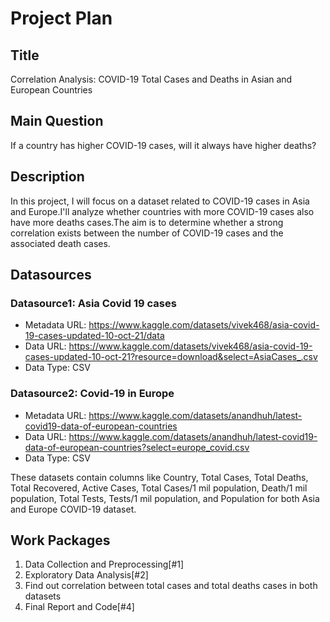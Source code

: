# Project Plan

## Title

Correlation Analysis: COVID-19 Total Cases and Deaths in Asian and European Countries
## Main Question

If a country has higher COVID-19 cases, will it always have higher deaths?

## Description

In this project, I will focus on a dataset related to COVID-19 cases in Asia and Europe.I'll analyze whether countries with more COVID-19 cases also have more deaths cases.The aim is to determine whether a strong correlation exists between the number of COVID-19 cases and the associated death cases.

## Datasources
### Datasource1: Asia Covid 19 cases
* Metadata URL: https://www.kaggle.com/datasets/vivek468/asia-covid-19-cases-updated-10-oct-21/data
* Data URL: https://www.kaggle.com/datasets/vivek468/asia-covid-19-cases-updated-10-oct-21?resource=download&select=AsiaCases_.csv
* Data Type: CSV
### Datasource2: Covid-19 in Europe 
* Metadata URL: https://www.kaggle.com/datasets/anandhuh/latest-covid19-data-of-european-countries
* Data URL: https://www.kaggle.com/datasets/anandhuh/latest-covid19-data-of-european-countries?select=europe_covid.csv
* Data Type: CSV

These datasets contain columns like Country, Total Cases, Total Deaths, Total Recovered, Active Cases, Total Cases/1 mil population, Death/1 mil population, Total Tests, Tests/1 mil population, and Population for both Asia and Europe COVID-19 dataset.

## Work Packages

1. Data Collection and Preprocessing[#1]
2. Exploratory Data Analysis[#2]
3. Find out correlation between total cases and total deaths cases in both datasets
4. Final Report and Code[#4]

